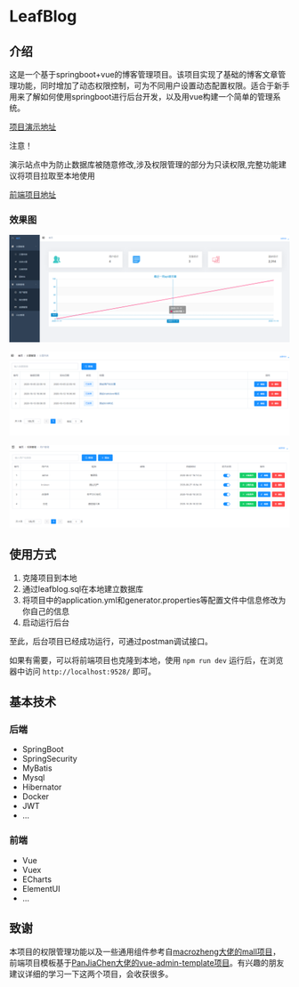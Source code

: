 # LeafBlog

## 介绍

这是一个基于springboot+vue的博客管理项目。该项目实现了基础的博客文章管理功能，同时增加了动态权限控制，可为不同用户设置动态配置权限。适合于新手用来了解如何使用springboot进行后台开发，以及用vue构建一个简单的管理系统。

[项目演示地址](http://175.24.14.253/)

注意！ 

演示站点中为防止数据库被随意修改,涉及权限管理的部分为只读权限,完整功能建议将项目拉取至本地使用

[前端项目地址](https://github.com/eziozhao/leafblog-web)

### 效果图

![home](/img/home.png)

![article](/img/articles.png)

![roles](/img/roles.png)

## 使用方式

1. 克隆项目到本地
2. 通过leafblog.sql在本地建立数据库
3. 将项目中的application.yml和generator.properties等配置文件中信息修改为你自己的信息
4. 启动运行后台

至此，后台项目已经成功运行，可通过postman调试接口。

如果有需要，可以将前端项目也克隆到本地，使用 `npm run dev` 运行后，在浏览器中访问 `http://localhost:9528/` 即可。

## 基本技术

### 后端
- SpringBoot
- SpringSecurity
- MyBatis
- Mysql
- Hibernator
- Docker
- JWT
- ...

### 前端
- Vue
- Vuex
- ECharts
- ElementUI
- ...

## 致谢

本项目的权限管理功能以及一些通用组件参考自[macrozheng大佬的mall项目](https://github.com/macrozheng/mall)，
前端项目模板基于[PanJiaChen大佬的vue-admin-template项目](https://github.com/PanJiaChen/vue-admin-template)。有兴趣的朋友建议详细的学习一下这两个项目，会收获很多。

